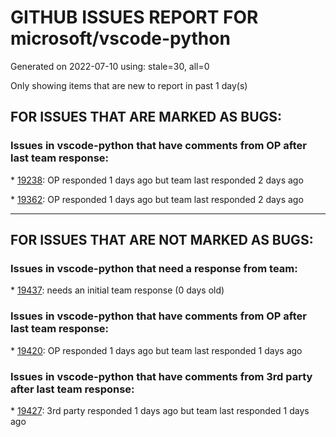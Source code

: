 
# GITHUB ISSUES REPORT FOR microsoft/vscode-python


Generated on 2022-07-10 using: stale=30, all=0


Only showing items that are new to report in past 1 day(s)


## FOR ISSUES THAT ARE MARKED AS BUGS:


### Issues in vscode-python that have comments from OP after last team response:


\* [19238](https://github.com/microsoft/vscode-python/issues/19238 "numpy ImportError in VS Code (using virtualenvs)"): OP responded 1 days ago but team last responded 2 days ago

\* [19362](https://github.com/microsoft/vscode-python/issues/19362 "Truncated venv activation script on pwsh"): OP responded 1 days ago but team last responded 2 days ago

---

## FOR ISSUES THAT ARE NOT MARKED AS BUGS:


### Issues in vscode-python that need a response from team:


\* [19437](https://github.com/microsoft/vscode-python/issues/19437 "After set the return value of the function, wrong color display in the code of function."): needs an initial team response (0 days old)

### Issues in vscode-python that have comments from OP after last team response:


\* [19420](https://github.com/microsoft/vscode-python/issues/19420 "Environment Variable `${env:HOME}` not being recognized in `.env` file when setting PYTHONPATH"): OP responded 1 days ago but team last responded 1 days ago

### Issues in vscode-python that have comments from 3rd party after last team response:


\* [19427](https://github.com/microsoft/vscode-python/issues/19427 "Run and debug not running after update Python and Pylance extensions"): 3rd party responded 1 days ago but team last responded 1 days ago
